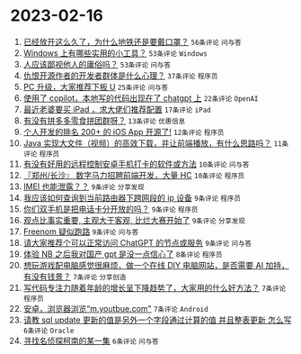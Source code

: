 # 2023-02-16

1. [已经放开这么久了，为什么地铁还是要戴口罩？](https://www.v2ex.com/t/916524) `56条评论` `问与答`
1. [Windows 上有哪些实用的小工具？](https://www.v2ex.com/t/916516) `53条评论` `Windows`
1. [人应该鄙视他人的庸俗吗？](https://www.v2ex.com/t/916559) `53条评论` `问与答`
1. [仇恨开源作者的开发者群体是什么心理？](https://www.v2ex.com/t/916534) `37条评论` `程序员`
1. [PC 升级，大家推荐下板 U](https://www.v2ex.com/t/916563) `25条评论` `问与答`
1. [使用了 copilot，本地写的代码出现在了 chatgpt 上](https://www.v2ex.com/t/916531) `22条评论` `OpenAI`
1. [最近老婆要买 iPad ，求大佬们推荐配置](https://www.v2ex.com/t/916551) `17条评论` `iPad`
1. [有没有拼多多零食拼团群呀？](https://www.v2ex.com/t/916535) `13条评论` `优惠信息`
1. [个人开发的排名 200+ 的 iOS App 开源了!](https://www.v2ex.com/t/916538) `12条评论` `程序员`
1. [Java 实现大文件（视频）的高效下载，并让前端播放，有什么思路吗？](https://www.v2ex.com/t/916579) `11条评论` `程序员`
1. [有没有好用的远程控制安卓手机打卡的软件或方法](https://www.v2ex.com/t/916548) `10条评论` `问与答`
1. [『郑州/长沙』 数字马力招聘前端开发，大量 HC](https://www.v2ex.com/t/916536) `10条评论` `程序员`
1. [IMEI 也能泄露？？](https://www.v2ex.com/t/916577) `9条评论` `分享发现`
1. [我应该如何查询到当前路由器下跨网段的 ip 设备](https://www.v2ex.com/t/916565) `9条评论` `程序员`
1. [你们双手机是把电话卡分开放的吗？](https://www.v2ex.com/t/916553) `9条评论` `程序员`
1. [观点比事实重要, 主观大于客观, 比烂大赛开始了](https://www.v2ex.com/t/916539) `9条评论` `分享发现`
1. [Freenom 疑似跑路](https://www.v2ex.com/t/916520) `9条评论` `问与答`
1. [请大家推荐个可以正常访问 ChatGPT 的节点或服务](https://www.v2ex.com/t/916519) `9条评论` `问与答`
1. [体验 NB 之后我对国产 gpt 是没一点信心了](https://www.v2ex.com/t/916544) `8条评论` `程序员`
1. [想玩游戏配电脑感觉很麻烦，做一个在线 DIY 电脑网站，是否需要 AI 加持，有没有钱景？](https://www.v2ex.com/t/916550) `7条评论` `分享创造`
1. [写代码专注力随着年龄的增长呈下降趋势了，大家用的什么好方法？](https://www.v2ex.com/t/916547) `7条评论` `程序员`
1. [安卓，浏览器浏览“m.youtbue.com"](https://www.v2ex.com/t/916541) `7条评论` `Android`
1. [请教 sql update 更新的值是另外一个字段通过计算的值 并且整表更新 怎么写](https://www.v2ex.com/t/916562) `6条评论` `Oracle`
1. [寻找名侦探柯南的某一集](https://www.v2ex.com/t/916533) `6条评论` `问与答`
